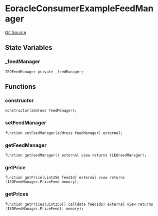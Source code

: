 # EoracleConsumerExampleFeedManager

[Git Source](https://github.com/Eoracle/target-contracts/blob/88beedd8b816225fb92696d7d314b9def6318a7e/src/examples/EoracleConsumerExampleFeedManager.sol)

## State Variables

### \_feedManager

```solidity
IEOFeedManager private _feedManager;
```

## Functions

### constructor

```solidity
constructor(address feedManager);
```

### setFeedManager

```solidity
function setFeedManager(address feedManager) external;
```

### getFeedManager

```solidity
function getFeedManager() external view returns (IEOFeedManager);
```

### getPrice

```solidity
function getPrice(uint256 feedId) external view returns (IEOFeedManager.PriceFeed memory);
```

### getPrices

```solidity
function getPrices(uint256[] calldata feedIds) external view returns (IEOFeedManager.PriceFeed[] memory);
```
